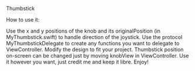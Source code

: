 Thumbstick

How to use it:

Use the x and y positions of the knob and its originalPosition (in MyThumbstick.swift) to handle direction of the joystick.
Use the protocol MyThumbstickDelegate to create any functions you want to delegate to ViewController.
Modify the design to fit your project. Thumbstick position on-screen can be changed just by moving knobView in ViewController.
Use it however you want, just credit me and keep it libre.
Enjoy!
